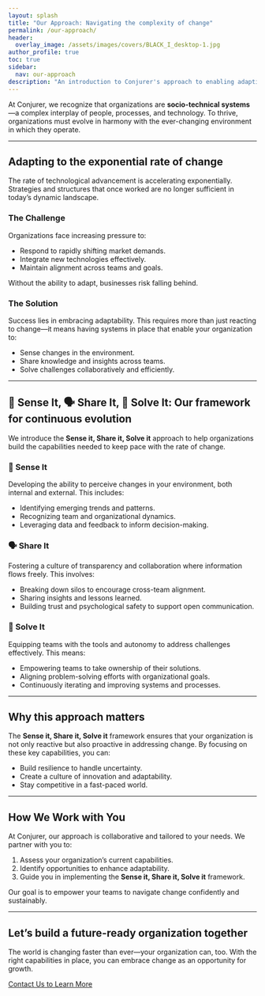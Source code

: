 ```yaml
---
layout: splash
title: "Our Approach: Navigating the complexity of change"
permalink: /our-approach/
header: 
  overlay_image: /assets/images/covers/BLACK_I_desktop-1.jpg
author_profile: true
toc: true
sidebar:
  nav: our-approach
description: "An introduction to Conjurer's approach to enabling adaptive organizations."
---
```


At Conjurer, we recognize that organizations are **socio-technical systems**—a complex interplay of people, processes, and technology. To thrive, organizations must evolve in harmony with the ever-changing environment in which they operate.  

---

## Adapting to the exponential rate of change

The rate of technological advancement is accelerating exponentially. Strategies and structures that once worked are no longer sufficient in today’s dynamic landscape.  

### The Challenge

Organizations face increasing pressure to:

- Respond to rapidly shifting market demands.  
- Integrate new technologies effectively.  
- Maintain alignment across teams and goals.

Without the ability to adapt, businesses risk falling behind.  

### The Solution

Success lies in embracing adaptability. This requires more than just reacting to change—it means having systems in place that enable your organization to:

- Sense changes in the environment.  
- Share knowledge and insights across teams.  
- Solve challenges collaboratively and efficiently.  

---

## 🔎 Sense It, 🗣️ Share It, 🤝 Solve It: Our framework for continuous evolution

We introduce the **Sense it, Share it, Solve it** approach to help organizations build the capabilities needed to keep pace with the rate of change.

### **🔎 Sense It**

Developing the ability to perceive changes in your environment, both internal and external. This includes:

- Identifying emerging trends and patterns.  
- Recognizing team and organizational dynamics.  
- Leveraging data and feedback to inform decision-making.  

### **🗣️ Share It**

Fostering a culture of transparency and collaboration where information flows freely. This involves:

- Breaking down silos to encourage cross-team alignment.  
- Sharing insights and lessons learned.  
- Building trust and psychological safety to support open communication.  

### **🤝 Solve It**

Equipping teams with the tools and autonomy to address challenges effectively. This means:

- Empowering teams to take ownership of their solutions.  
- Aligning problem-solving efforts with organizational goals.  
- Continuously iterating and improving systems and processes.  

---

## Why this approach matters

The **Sense it, Share it, Solve it** framework ensures that your organization is not only reactive but also proactive in addressing change. By focusing on these key capabilities, you can:

- Build resilience to handle uncertainty.  
- Create a culture of innovation and adaptability.  
- Stay competitive in a fast-paced world.  

---

## How We Work with You

At Conjurer, our approach is collaborative and tailored to your needs. We partner with you to:

1. Assess your organization’s current capabilities.  
2. Identify opportunities to enhance adaptability.  
3. Guide you in implementing the **Sense it, Share it, Solve it** framework.  

Our goal is to empower your teams to navigate change confidently and sustainably.  

---

## Let’s build a future-ready organization together

The world is changing faster than ever—your organization can, too. With the right capabilities in place, you can embrace change as an opportunity for growth.  

[Contact Us to Learn More](/contact)

